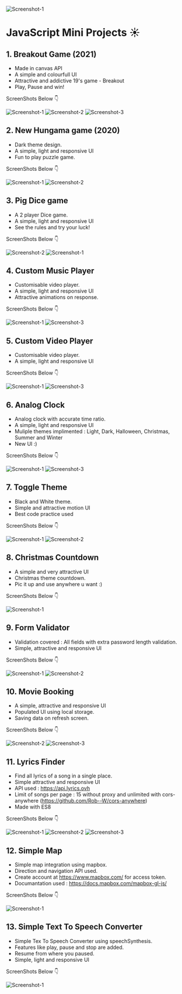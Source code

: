 ![Screenshot-1](https://github.com/deathook007/JavaScript-Mini-Projects/blob/main/JavaScript%20Mini%20Projects.jpg)
# JavaScript Mini Projects ☀️ 

## 1. Breakout Game (2021)
- Made in canvas API
- A simple and colourfull UI
- Attractive and addictive 19's game - Breakout
- Play, Pause and win!

ScreenShots Below 👇

![Screenshot-1](https://github.com/deathook007/JavaScript-Mini-Projects/blob/main/Breakout%202021/ScreenShots/Breakout%202021.gif)
![Screenshot-2](https://github.com/deathook007/JavaScript-Mini-Projects/blob/main/Breakout%202021/ScreenShots/Breakout%202021%20-%20Rules.png) 
![Screenshot-3](https://github.com/deathook007/JavaScript-Mini-Projects/blob/main/Breakout%202021/ScreenShots/Breakout%202021%20-%20Score%2C%20Pause%20and%20Play.png)


## 2. New Hungama game (2020)
- Dark theme design.
- A simple, light and responsive UI
- Fun to play puzzle game.

ScreenShots Below 👇

![Screenshot-1](https://github.com/deathook007/JavaScript-Projects/blob/main/New%20Hangman%20game%20(2020)/images/New%20Hangman%20Game%20-%20Layout.png)
![Screenshot-2](https://github.com/deathook007/JavaScript-Projects/blob/main/New%20Hangman%20game%20(2020)/images/New%20Hangman%20Game%20-%20keyCode.png) 


## 3. Pig Dice game
- A 2 player Dice game.
- A simple, light and responsive UI
- See the rules and try your luck!

ScreenShots Below 👇

![Screenshot-2](https://github.com/deathook007/JavaScript-Mini-Projects/blob/main/PIG%20Dice%20Game/images/Dice%20Game.png) 
![Screenshot-1](https://github.com/deathook007/JavaScript-Mini-Projects/blob/main/PIG%20Dice%20Game/images/Dice%20Game__Rules.png)


## 4. Custom Music Player
- Customisable video player.
- A simple, light and responsive UI
- Attractive animations on response.

ScreenShots Below 👇

![Screenshot-1](https://github.com/deathook007/JavaScript-Projects/blob/main/Custom%20Music%20Player/images/Layout.png)
![Screenshot-3](https://github.com/deathook007/JavaScript-Projects/blob/main/Custom%20Music%20Player/images/play__Responsive.png)


## 5. Custom Video Player
- Customisable video player.
- A simple, light and responsive UI

ScreenShots Below 👇

![Screenshot-1](https://github.com/deathook007/JavaScript-Projects/blob/main/Custom%20Video%20Player/images/Layout.png)
![Screenshot-3](https://github.com/deathook007/JavaScript-Projects/blob/main/Custom%20Video%20Player/images/Responsive%20Nature.png)


## 6. Analog Clock
- Analog clock with accurate time ratio.
- A simple, light and responsive UI
- Muliple themes implimented : Light, Dark, Halloween, Christmas, Summer and Winter
- New UI :)

ScreenShots Below 👇

![Screenshot-1](https://github.com/deathook007/JavaScript-Mini-Projects/blob/main/Analog%20Clock/images/Analog%20clock.gif)
![Screenshot-3](https://github.com/deathook007/JavaScript-Mini-Projects/blob/main/Analog%20Clock/images/Clock%20collage.jpg)


## 7. Toggle Theme
- Black and White theme.
- Simple and attractive motion UI
- Best code practice used

ScreenShots Below 👇

![Screenshot-1](https://github.com/deathook007/JavaScript-Mini-Projects/blob/main/Toggle%20Theme/Images/Toggle%20Theme.gif)
![Screenshot-2](https://github.com/deathook007/JavaScript-Mini-Projects/blob/main/Toggle%20Theme/Images/Mode%20Collage.jpg)


## 8. Christmas Countdown
- A simple and very attractive UI
- Christmas theme countdown.
- Pic it up and use anywhere u want :) 

ScreenShots Below 👇

![Screenshot-1](https://github.com/deathook007/JavaScript-Projects/blob/main/Christmas%20Countdown/images/Christmas%20Countdown.png)


## 9. Form Validator
- Validation covered : All fields with extra password length validation.
- Simple, attractive and responsive UI

ScreenShots Below 👇

![Screenshot-1](https://github.com/deathook007/JavaScript-Projects/blob/main/Form%20Validator/Simple%20Form%20Validator%20Layout.png)
![Screenshot-2](https://github.com/deathook007/JavaScript-Projects/blob/main/Form%20Validator/Simple%20Form%20Validator%20-%20Password%20Error.png)


## 10. Movie Booking
- A simple, attractive and responsive UI
- Populated UI using local storage.
- Saving data on refresh screen.

ScreenShots Below 👇

![Screenshot-2](https://github.com/deathook007/JavaScript-Projects/blob/main/Movie%20Booking/Booking.png)
![Screenshot-3](https://github.com/deathook007/JavaScript-Projects/blob/main/Movie%20Booking/Responsive.png)


## 11. Lyrics Finder 
- Find all lyrics of a song in a single place.
- Simple attractive and responsive UI
- API used : https://api.lyrics.ovh
- Limit of songs per page : 15 without proxy and unlimited with cors-anywhere (https://github.com/Rob--W/cors-anywhere)
- Made with ES8

ScreenShots Below 👇

![Screenshot-1](https://github.com/deathook007/JavaScript-Mini-Projects/blob/main/Lyrics%20Finder/images/Lyrics%20Finder%20-%20Home.png)
![Screenshot-2](https://github.com/deathook007/JavaScript-Mini-Projects/blob/main/Lyrics%20Finder/images/Lyrics%20Finder.jpg) 
![Screenshot-3](https://github.com/deathook007/JavaScript-Mini-Projects/blob/main/Lyrics%20Finder/images/Lyrics%20Finder%20-%20Lyrics.png) 


## 12. Simple Map
- Simple map integration using mapbox.
- Direction and navigation API used.
- Create account at https://www.mapbox.com/ for access token.
- Documantation used : https://docs.mapbox.com/mapbox-gl-js/ 

ScreenShots Below 👇

![Screenshot-1](https://github.com/deathook007/JavaScript-Mini-Projects/blob/main/Simple%20Map/Map.png)


## 13. Simple Text To Speech Converter
- Simple Tex To Speech Converter using speechSynthesis.
- Features like play, pause and stop are added.
- Resume from where you paused.
- Simple, light and responsive UI

ScreenShots Below 👇

![Screenshot-1](https://github.com/deathook007/JavaScript-Mini-Projects/blob/main/Simple%20Tex%20To%20Speech%20Converter/Screen-Shot.png)
